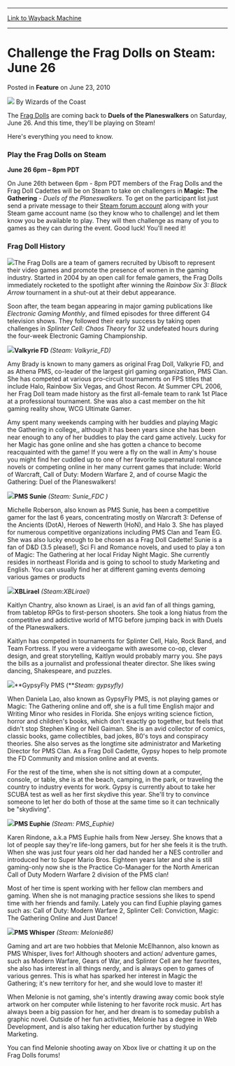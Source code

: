 
---
[Link to Wayback Machine](https://web.archive.org/web/20211209145559/https://magic.wizards.com/en/articles/archive/feature/challenge-frag-dolls-steam-june-26-2010-06-23)

[_metadata_:author]:- "Wizards of the Coast"
[_metadata_:description]:- "The Frag Dolls are coming back to Duels of the Planeswalkers on Saturday, June 26. And this time, they'll be playing on Steam!Here's everything you need to know.Play the Frag Dolls on Steam June 26 6pm – 8pm PDTOn June 26th between 6pm - 8pm PDT members of the Frag Dolls and the Frag Doll Cadettes will be on Steam to take on challengers in Magic: The Gathering - Duels of the"
[_metadata_:generator]:- "Drupal 7 (http://drupal.org)"
[_metadata_:publish_date]:- "2010-06-23"
[_metadata_:title]:- "Challenge the Frag Dolls on Steam: June 26"
[_metadata_:wayback_capture_timestamp]:- "2021-12-09 14:55:59+00:00"
[_metadata_:wayback_raw_url]:- "https://web.archive.org/web/20211209145559id_/https://magic.wizards.com/en/articles/archive/feature/challenge-frag-dolls-steam-june-26-2010-06-23"
[_metadata_:wayback_url]:- "https://magic.wizards.com/en/articles/archive/feature/challenge-frag-dolls-steam-june-26-2010-06-23"
---


Challenge the Frag Dolls on Steam: June 26
==========================================



 Posted in **Feature**
 on June 23, 2010 






![](https://media.magic.wizards.com/styles/auth_small/public/images/person/wizards_author.jpg)
By Wizards of the Coast











The [Frag Dolls](http://www.fragdolls.com/) are coming back to **Duels of the Planeswalkers** on Saturday, June 26. And this time, they'll be playing on Steam!

Here's everything you need to know.

### Play the Frag Dolls on Steam


**June 26 6pm – 8pm PDT**

On June 26th between 6pm - 8pm PDT members of the Frag Dolls and the Frag Doll Cadettes will be on Steam to take on challengers in **Magic: The Gathering** - *Duels of the Planeswalkers*. To get on the participant list just send a private message to their [Steam forum account](http://forums.steampowered.com/forums/private.php?do=newpm&u=783031) along with your Steam game account name (so they know who to challenge) and let them know you be available to play. They will then challenge as many of you to games as they can during the event. Good luck! You'll need it!


### Frag Doll History

[![](https://media.magic.wizards.com/image_legacy_migration/mtg/images/daily/arcana/448_FragDolls.jpg)](http://www.fragdolls.com/)The Frag Dolls are a team of gamers recruited by Ubisoft to represent their video games and promote the presence of women in the gaming industry. Started in 2004 by an open call for female gamers, the Frag Dolls immediately rocketed to the spotlight after winning the *Rainbow Six 3: Black Arrow* tournament in a shut-out at their debut appearance. 

Soon after, the team began appearing in major gaming publications like *Electronic Gaming Monthly*, and filmed episodes for three different G4 television shows. They followed their early success by taking open challenges in *Splinter Cell: Chaos Theory* for 32 undefeated hours during the four-week Electronic Gaming Championship. 

![](https://media.magic.wizards.com/image_legacy_migration/mtg/images/daily/events/fdf_1.jpg)**Valkyrie FD** *(Steam: Valkyrie\_FD)*

Amy Brady is known to many gamers as original Frag Doll, Valkyrie FD, and as Athena PMS, co-leader of the largest girl gaming organization, PMS Clan. She has competed at various pro-circuit tournaments on FPS titles that include Halo, Rainbow Six Vegas, and Ghost Recon. At Summer CPL 2006, her Frag Doll team made history as the first all-female team to rank 1st Place at a professional tournament. She was also a cast member on the hit gaming reality show, WCG Ultimate Gamer.

Amy spent many weekends camping with her buddies and playing Magic the Gathering in college,, although it has been years since she has been near enough to any of her buddies to play the card game actively. Lucky for her Magic has gone online and she has gotten a chance to become reacquainted with the game! If you were a fly on the wall in Amy's house you might find her cuddled up to one of her favorite supernatural romance novels or competing online in her many current games that include: World of Warcraft, Call of Duty: Modern Warfare 2, and of course Magic the Gathering: Duel of the Planeswalkers!

![](https://media.magic.wizards.com/image_legacy_migration/mtg/images/daily/events/fdf_2.jpg)**PMS Sunie** *(Steam: Sunie\_FDC )*

Michelle Roberson, also known as PMS Sunie, has been a competitive gamer for the last 6 years, concentrating mostly on Warcraft 3: Defense of the Ancients (DotA), Heroes of Newerth (HoN), and Halo 3. She has played for numerous competitive organizations including PMS Clan and Team EG. She was also lucky enough to be chosen as a Frag Doll Cadette! Sunie is a fan of D&D (3.5 please!), Sci Fi and Romance novels, and used to play a ton of Magic: The Gathering at her local Friday Night Magic. She currently resides in northeast Florida and is going to school to study Marketing and English. You can usually find her at different gaming events demoing various games or products

![](https://media.magic.wizards.com/image_legacy_migration/mtg/images/daily/events/fdf_3.jpg)**XBLirael** *(Steam:XBLirael)*


Kaitlyn Chantry, also known as Lirael, is an avid fan of all things gaming, from tabletop RPGs to first-person shooters. She took a long hiatus from the competitive and addictive world of MTG before jumping back in with Duels of the Planeswalkers. 

Kaitlyn has competed in tournaments for Splinter Cell, Halo, Rock Band, and Team Fortress. If you were a videogame with awesome co-op, clever design, and great storytelling, Kaitlyn would probably marry you. She pays the bills as a journalist and professional theater director. She likes swing dancing, Shakespeare, and puzzles.

![](https://media.magic.wizards.com/image_legacy_migration/mtg/images/daily/events/fdf_4.jpg)**GypsyFly PMS (***Steam: gypsyfly)*

When Daniela Lao, also known as GypsyFly PMS, is not playing games or Magic: The Gathering online and off, she is a full time English major and Writing Minor who resides in Florida. She enjoys writing science fiction, horror and children's books, which don't exactly go together, but feels that didn't stop Stephen King or Neil Gaiman. She is an avid collector of comics, classic books, game collectibles, bad jokes, 80's toys and conspiracy theories. She also serves as the longtime site administrator and Marketing Director for PMS Clan. As a Frag Doll Cadette, Gypsy hopes to help promote the FD Community and mission online and at events. 

For the rest of the time, when she is not sitting down at a computer, console, or table, she is at the beach, camping, in the park, or traveling the country to industry events for work. Gypsy is currently about to take her SCUBA test as well as her first skydive this year. She'll try to convince someone to let her do both of those at the same time so it can technically be "skydiving". 

![](https://media.magic.wizards.com/image_legacy_migration/mtg/images/daily/events/fdf_5.jpg)**PMS Euphie** *(Steam: PMS\_Euphie)*

Karen Rindone, a.k.a PMS Euphie hails from New Jersey. She knows that a lot of people say they're life-long gamers, but for her she feels it is the truth. When she was just four years old her dad handed her a NES controller and introduced her to Super Mario Bros. Eighteen years later and she is still gaming-only now she is the Practice Co-Manager for the North American Call of Duty Modern Warfare 2 division of the PMS clan! 

Most of her time is spent working with her fellow clan members and gaming. When she is not managing practice sessions she likes to spend time with her friends and family. Lately you can find Euphie playing games such as: Call of Duty: Modern Warfare 2, Splinter Cell: Conviction, Magic: The Gathering Online and Just Dance!

![](https://media.magic.wizards.com/image_legacy_migration/mtg/images/daily/events/fdf_6.jpg)**PMS Whisper** *(Steam: Melonie86)*

Gaming and art are two hobbies that Melonie McElhannon, also known as PMS Whisper, lives for! Although shooters and action/ adventure games, such as Modern Warfare, Gears of War, and Splinter Cell are her favorites, she also has interest in all things nerdy, and is always open to games of various genres. This is what has sparked her interest in Magic the Gathering; it's new territory for her, and she would love to master it!

When Melonie is not gaming, she's intently drawing away comic book style artwork on her computer while listening to her favorite rock music. Art has always been a big passion for her, and her dream is to someday publish a graphic novel. Outside of her fun activities, Melonie has a degree in Web Development, and is also taking her education further by studying Marketing. 

You can find Melonie shooting away on Xbox live or chatting it up on the Frag Dolls forums!







